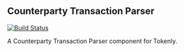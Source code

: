 ## Counterparty Transaction Parser

[![Build Status](https://travis-ci.org/tokenly/counterparty-transaction-parser.svg?branch=master)](https://travis-ci.org/tokenly/counterparty-transaction-parser)

A Counterparty Transaction Parser component for Tokenly.